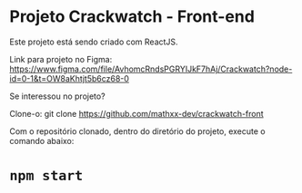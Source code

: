 # Projeto Crackwatch - Front-end

Este projeto está sendo criado com ReactJS.

Link para projeto no Figma: https://www.figma.com/file/AvhomcRndsPGRYIJkF7hAj/Crackwatch?node-id=0-1&t=OW8aKhtjt5b6cz68-0

Se interessou no projeto?

Clone-o: git clone https://github.com/mathxx-dev/crackwatch-front


Com o repositório clonado, dentro do diretório do projeto, execute o comando abaixo:

# `npm start`
